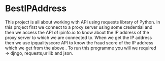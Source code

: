 # BestIPAddress
This project is all about working with API using requests library of Python.
In this project first we connect to a proxy server using some credential and 
then we access the API of ipinfo.io to know about the IP address of the proxy server to which we are connected to.
When we get the IP address then we use ipqualityscore API to know the fraud score of the IP address which we get from the above .
To run this programme you will we required => djngo, requests,urllib and json.
